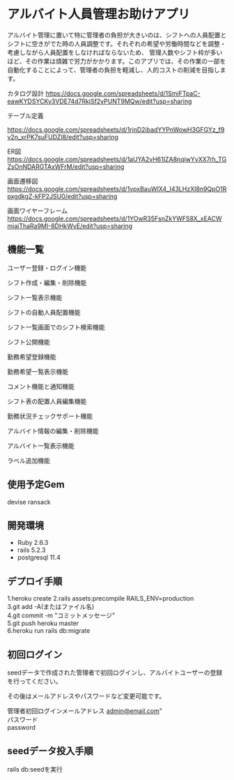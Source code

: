 # アルバイト人員管理お助けアプリ
アルバイト管理に置いて特に管理者の負担が大きいのは、シフトへの人員配置とシフトに空きがでた時の人員調整です。それぞれの希望や労働時間などを調整・考慮しながら人員配置をしなければならないため、
管理人数やシフト枠が多いほど、その作業は煩雑で労力がかかります。このアプリでは、その作業の一部を自動化することによって、管理者の負担を軽減し、人的コストの削減を目指します。


カタログ設計
https://docs.google.com/spreadsheets/d/1SmiFTpaC-eawKYDSYCKy3VDE74d7RkjSf2yPUNT9MQw/edit?usp=sharing

テーブル定義

https://docs.google.com/spreadsheets/d/1rjnD2ibadYYPnWowH3GFGYz_f9v2n_xrPK7suFUDZl8/edit?usp=sharing

ER図
https://docs.google.com/spreadsheets/d/1aUYA2vH61IZA8nqiwYvXX7rh_TGZsOnNDARGTAxWFrM/edit?usp=sharing

画面遷移図
https://docs.google.com/spreadsheets/d/1vpxBauWIX4_I43LHzXI8n9QpO1RpxgdkgZ-kFP2JSU0/edit?usp=sharing

画面ワイヤーフレーム
https://docs.google.com/spreadsheets/d/1YOwR35FsnZkYWFS8X_xEACWmjajThaRa9MI-8DHkWvE/edit?usp=sharing



機能一覧
-----------
ユーザー登録・ログイン機能									

シフト作成・編集・削除機能					

シフト一覧表示機能										

シフトの自動人員配置機能										

シフト一覧画面でのシフト検索機能					

シフト公開機能					

勤務希望登録機能									

勤務希望一覧表示機能										

コメント機能と通知機能					

シフト表の配置人員編集機能						

勤務状況チェックサポート機能					

アルバイト情報の編集・削除機能									

アルバイト一覧表示機能					

ラベル追加機能							


使用予定Gem
----------
devise ransack



開発環境
------------

* Ruby 2.6.3
* rails 5.2.3
* postgresql 11.4

デプロイ手順
------------
1.heroku create
2.rails assets:precompile RAILS_ENV=production  
3.git add -A(またはファイル名)  
4.git commit -m "コミットメッセージ"  
5.git push heroku master  
6.heroku run rails db:migrate



初回ログイン
------------
seedデータで作成された管理者で初回ログインし、アルバイトユーザーの登録を行ってください。

その後はメールアドレスやパスワードなど変更可能です。

管理者初回ログインメールアドレス
admin@email.com"  
パスワード  
password  


seedデータ投入手順
-----------------
rails db:seedを実行
